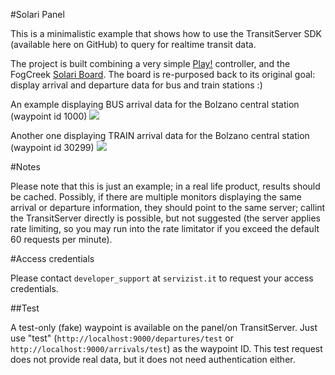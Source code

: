 #Solari Panel

This is a minimalistic example that shows how to use the TransitServer SDK (available here on GitHub) to query for realtime transit data.

The project is built combining a very simple [Play!](https://www.playframework.com/) controller, and the FogCreek [Solari Board](https://github.com/FogCreek/solari-board).
The board is re-purposed back to its original goal: display arrival and departure data for bus and train stations :)

An example displaying BUS arrival data for the Bolzano central station (waypoint id 1000)
![](http://i.imgur.com/oseIEvS.png)

Another one displaying TRAIN arrival data for the Bolzano central station (waypoint id 30299)
![](http://i.imgur.com/E2jyxcR.png)

#Notes

Please note that this is just an example; in a real life product, results should be cached. Possibly, if there are multiple monitors displaying the same arrival or departure information, they should point to the same server; callint the TransitServer directly is possible, but not suggested (the server applies rate limiting, so you may run into the rate limitator if you exceed the default 60 requests per minute).

#Access credentials

Please contact `developer_support` at `servizist.it` to request your access credentials.

##Test

A test-only (fake) waypoint is available on the panel/on TransitServer. Just use "test" (`http://localhost:9000/departures/test` or `http://localhost:9000/arrivals/test`) as the waypoint ID.
This test request does not provide real data, but it does not need authentication either.

